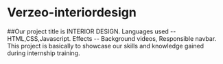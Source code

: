 # Verzeo-interiordesign
##Our project title is INTERIOR DESIGN.
Languages used -- HTML,CSS,Javascript.
Effects -- Background videos, Responsible navbar.
This project is basically to showcase our skills and knowledge gained during internship training.
